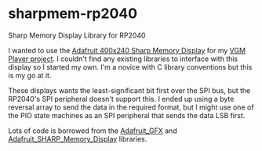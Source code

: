 # sharpmem-rp2040
Sharp Memory Display Library for RP2040

I wanted to use the [Adafruit 400x240 Sharp Memory Display]() for my [VGM Player
project](). I couldn't find any existing libraries to interface with this display
so I started my own. I'm a novice with C library conventions but this is my go
at it.

These displays wants the least-significant bit first over the SPI bus, but the
RP2040's SPI peripheral doesn't support this. I ended up using a byte reversal
array to send the data in the required format, but I might use one of the PIO
state machines as an SPI peripheral that sends the data LSB first.

Lots of code is borrowed from the [Adafruit\_GFX](https://github.com/adafruit/Adafruit_GFX)
and [Adafruit\_SHARP\_Memory\_Display](https://github.com/adafruit/Adafruit_SHARP_Memory_Display)
libraries.
